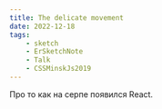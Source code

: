 ```yaml
---
title: The delicate movement
date: 2022-12-18
tags:
    - sketch
    - ErSketchNote
    - Talk
    - CSSMinskJs2019
---
```


Про то как на серпе появился React.
